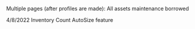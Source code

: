 
Multiple pages (after profiles are made): 
    All assets
    maintenance
    borrowed
   
4/8/2022
Inventory Count
AutoSize feature
